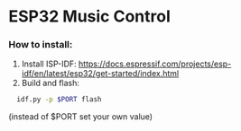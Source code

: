 # ESP32 Music Control
### How to install:
1. Install ISP-IDF:
  https://docs.espressif.com/projects/esp-idf/en/latest/esp32/get-started/index.html
2. Build and flash:
```bash
  idf.py -p $PORT flash
```
(instead of $PORT set your own value)
